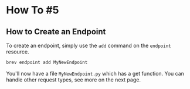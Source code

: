 # How To #5
## How to Create an Endpoint


To create an endpoint, simply use the `add` command on the `endpoint` resource.

```bash
brev endpoint add MyNewEndpoint
```

You'll now have a file `MyNewEndpoint.py` which has a get function. You can handle other request types, see more on the next page.
